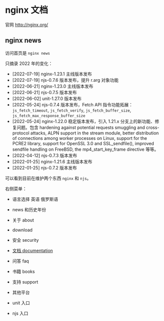 # nginx 文档

官网 http://nginx.org/

## nginx news

访问首页是 `nginx news`

只摘录 2022 年的变化：

- [2022-07-19] nginx-1.23.1 主线版本发布
- [2022-07-19] njs-0.7.6 版本发布，提升 r.arg 对象功能
- [2022-06-21] nginx-1.23.0 主线版本发布
- [2022-06-21] njs-0.7.5 版本发布
- [2022-06-02] unit-1.27.0 版本发布
- [2022-05-24] njs-0.7.4 版本发布，Fetch API 指令功能拓展：`js_fetch_timeout`, `js_fetch_verify`, `js_fetch_buffer_size`, `js_fetch_max_response_buffer_size`
- [2022-05-24] nginx-1.22.0 稳定版本发布，引入 1.21.x 分支上的新功能、修复问题。包含 hardening against potential requests smuggling and cross-protocol attacks, ALPN support in the stream module, better distribution of connections among worker processes on Linux, support for the PCRE2 library, support for OpenSSL 3.0 and SSL_sendfile(), improved sendfile handling on FreeBSD, the mp4_start_key_frame directive 等等。
- [2022-04-12] njs-0.7.3 版本发布
- [2022-01-25] nginx-1.21.6 主线版本发布
- [2022-01-25] njs-0.7.2 版本发布

可以看到目前在维护两个东西 `nginx` 和 `njs`。

右侧菜单：

- 语言选择 英语 俄罗斯语
- news 和历史年份
- 关于 about
- download
- 安全 security
- [文档 documentation](./docs/readme.md)
- 问答 faq
- 书籍 books
- 支持 support

- 其他平台
- unit 入口
- njs 入口
